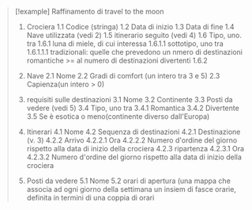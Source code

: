  >[!example] Raffinamento di travel to the moon
 >1)  Crociera
 >	1.1 Codice (stringa)
 >	1.2 Data di inizio
 >	1.3 Data di fine
 >	1.4 Nave utilizzata (vedi 2)
 >	1.5 itinerario seguito (vedi 4)
 >	1.6 Tipo, uno. tra
 >		1.6.1 luna di miele, di cui interessa
 >			1.6.1.1 sottotipo, uno tra 
 >				1.6.1.1.1 tradizionali: quelle che prevedono un nmero di destinazioni romantiche >= al numero di destinazioni divertenti 
 >		1.6.2 
 >
 >2) Nave
 >	2.1 Nome 
 >	2.2 Gradi di comfort (un intero tra 3 e 5)
 >	2.3 Capienza(un intero > 0)
 >3) requisiti sulle destinazioni
 >	3.1 Nome 
 >	3.2 Continente
 >	3.3 Posti da vedere (vedi 5)
 >	3.4 Tipo, uno tra
 >		3.4.1 Romantica
 >		3.4.2 Divertente
 >	3.5 Se è esotica o meno(continente diverso dall'Europa)	
 >4) Itinerari
 >	4.1 Nome
 >	4.2 Sequenza di destinazioni
 >		4.2.1 Destinazione (v. 3)
 >		4.2.2 Arrivo 
 >			4.2.2.1 Ora
 >			4.2.2.2 Numero d'ordine del giorno rispetto alla data di inizio della crociera
 >		4.2.3 ripartenza
 >			4.2.3.1 Ora
 >			4.2.3.2 Numero d'ordine del giorno rispetto alla data di inizio della crociera
 >			
 >	
 >	
 >5) Posti da vedere
 >	5.1 Nome
 >	5.2 orari di apertura (una mappa che associa ad ogni giorno della settimana un insiem di fasce orarie, definita in termini di una coppia di orari
 >	
